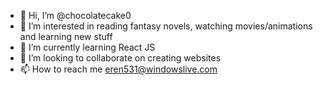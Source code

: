 - 👋 Hi, I’m @chocolatecake0
- 👀 I’m interested in reading fantasy novels, watching movies/animations and learning new stuff
- 🌱 I’m currently learning React JS
- 💞️ I’m looking to collaborate on creating websites
- 📫 How to reach me eren531@windowslive.com

<!---
chocolatecake0/chocolatecake0 is a ✨ special ✨ repository because its `README.md` (this file) appears on your GitHub profile.
You can click the Preview link to take a look at your changes.
--->
